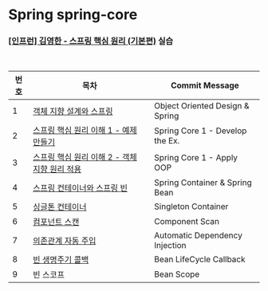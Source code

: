 # Spring spring-core
### [[인프런] 김영한 - 스프링 핵심 원리 (기본편)](https://www.inflearn.com/course/%EC%8A%A4%ED%94%84%EB%A7%81-%ED%95%B5%EC%8B%AC-%EC%9B%90%EB%A6%AC-%EA%B8%B0%EB%B3%B8%ED%8E%B8) 실습

<br>

| 번호 | 목차                                                                                           | Commit Message                  |
|----|----------------------------------------------------------------------------------------------|---------------------------------|
| 1  | [객체 지향 설계와 스프링](https://ro-el.notion.site/76e067cb476342cf9f5b58cc55214c12)                  | Object Oriented Design & Spring |
| 2  | [스프링 핵심 원리 이해 1 - 예제 만들기](https://ro-el.notion.site/1-3ec42db641f34b8a9971550490a1dc5f)      | Spring Core 1 - Develop the Ex. |
| 3  | [스프링 핵심 원리 이해 2 - 객체 지향 원리 적용](https://ro-el.notion.site/2-87c79518475d489e885ed8d2b18954d1) | Spring Core 1 - Apply OOP       |
| 4  | [스프링 컨테이너와 스프링 빈](https://ro-el.notion.site/e90b9e794c2d4d0ebcc7645c4f757e15)                | Spring Container & Spring Bean  |
| 5  | [싱글톤 컨테이너](https://ro-el.notion.site/8fb4055a35144d6fa9cd39ce658ec52b)                       | Singleton Container             |
| 6  | [컴포넌트 스캔](https://ro-el.notion.site/c6e69108915e46f081249c7e8271da74?pvs=4)                  | Component Scan                  |
| 7  | [의존관계 자동 주입](https://ro-el.notion.site/f15de62ba8e64665988e5bdb9ab1a17e?pvs=4)               | Automatic Dependency Injection  |
| 8  | [빈 생명주기 콜백](https://ro-el.notion.site/364983b2979147409881acb3ece85d12?pvs=4)                | Bean LifeCycle Callback         |
| 9  | 빈 스코프                                                                                        | Bean Scope                      |
